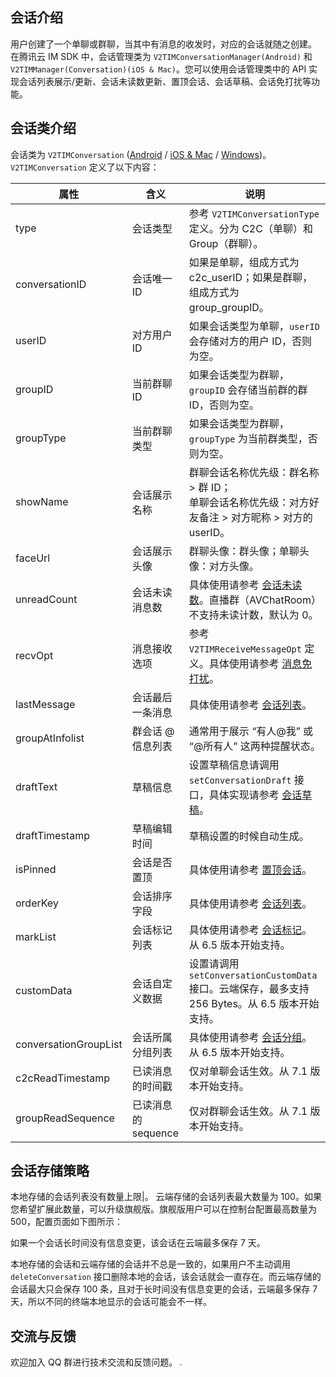## 会话介绍
用户创建了一个单聊或群聊，当其中有消息的收发时，对应的会话就随之创建。
在腾讯云 IM SDK 中，会话管理类为 `V2TIMConversationManager(Android)` 和 `V2TIMManager(Conversation)(iOS & Mac)`。您可以使用会话管理类中的 API 实现会话列表展示/更新、会话未读数更新、置顶会话、会话草稿、会话免打扰等功能。

## 会话类介绍
会话类为 `V2TIMConversation` ([Android](https://im.sdk.qcloud.com/doc/zh-cn/classcom_1_1tencent_1_1imsdk_1_1v2_1_1V2TIMConversation.html) / [iOS & Mac](https://im.sdk.qcloud.com/doc/zh-cn/interfaceV2TIMConversation.html) / [Windows](https://im.sdk.qcloud.com/doc/zh-cn/structV2TIMConversation.html))。`V2TIMConversation` 定义了以下内容：

| 属性 |  含义 | 说明 |
| --- |  --- | --- |
| type | 会话类型 | 参考 `V2TIMConversationType` 定义。分为 C2C（单聊）和 Group（群聊）。|
| conversationID | 会话唯一 ID | 如果是单聊，组成方式为 c2c_userID；如果是群聊，组成方式为 group_groupID。|
| userID | 对方用户 ID | 如果会话类型为单聊，`userID` 会存储对方的用户 ID，否则为空。|
| groupID | 当前群聊 ID | 如果会话类型为群聊，`groupID` 会存储当前群的群 ID，否则为空。|
| groupType | 当前群聊类型 | 如果会话类型为群聊，`groupType` 为当前群类型，否则为空。|
| showName | 会话展示名称 | 群聊会话名称优先级：群名称 > 群 ID；<br>单聊会话名称优先级：对方好友备注 > 对方昵称 > 对方的 userID。|
| faceUrl | 会话展示头像 | 群聊头像：群头像；单聊头像：对方头像。|
| unreadCount | 会话未读消息数 | 具体使用请参考 [会话未读数](https://cloud.tencent.com/document/product/269/75372)。直播群（AVChatRoom）不支持未读计数，默认为 0。|
| recvOpt | 消息接收选项 | 参考 `V2TIMReceiveMessageOpt` 定义。具体使用请参考 [消息免打扰](https://cloud.tencent.com/document/product/269/75353)。|
| lastMessage | 会话最后一条消息 | 具体使用请参考 [会话列表](https://cloud.tencent.com/document/product/269/75366)。|
| groupAtInfolist | 群会话 @ 信息列表 | 通常用于展示 “有人@我” 或 “@所有人” 这两种提醒状态。|
| draftText | 草稿信息 | 设置草稿信息请调用 `setConversationDraft` 接口，具体实现请参考 [会话草稿](https://cloud.tencent.com/document/product/269/75381)。|
| draftTimestamp | 草稿编辑时间 | 草稿设置的时候自动生成。|
| isPinned | 会话是否置顶 | 具体使用请参考 [置顶会话](https://cloud.tencent.com/document/product/269/75375)。|
| orderKey | 会话排序字段 | 具体使用请参考 [会话列表](https://cloud.tencent.com/document/product/269/75366)。|
| markList | 会话标记列表 | 具体使用请参考 [会话标记](https://cloud.tencent.com/document/product/269/77389)。从 6.5 版本开始支持。|
| customData | 会话自定义数据 | 设置请调用 `setConversationCustomData` 接口。云端保存，最多支持 256 Bytes。从 6.5 版本开始支持。|
| conversationGroupList | 会话所属分组列表 | 具体使用请参考 [会话分组](https://cloud.tencent.com/document/product/269/77392)。从 6.5 版本开始支持。|
| c2cReadTimestamp | 已读消息的时间戳 | 仅对单聊会话生效。从 7.1 版本开始支持。|
| groupReadSequence | 已读消息的 sequence | 仅对群聊会话生效。从 7.1 版本开始支持。|

## 会话存储策略
本地存储的会话列表没有数量上限|。
云端存储的会话列表最大数量为 100。如果您希望扩展此数量，可以升级旗舰版。旗舰版用户可以在控制台配置最高数量为 500，配置页面如下图所示：
<img src="https://qcloudimg.tencent-cloud.cn/raw/0487b403d3e9bf03ab9d64f2824edc7a.jpg" alt="" style="zoom:30%;" />

如果一个会话长时间没有信息变更，该会话在云端最多保存 7 天。

本地存储的会话和云端存储的会话并不总是一致的，如果用户不主动调用 `deleteConversation` 接口删除本地的会话，该会话就会一直存在。而云端存储的会话最大只会保存 100 条，且对于长时间没有信息变更的会话，云端最多保存 7 天，所以不同的终端本地显示的会话可能会不一样。

## 交流与反馈
欢迎加入 QQ 群进行技术交流和反馈问题。
<img src="https://qcloudimg.tencent-cloud.cn/raw/e2050d5b5c894c7da725f8e25c5bfe82.jpg" style="zoom:20%;"/>
